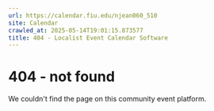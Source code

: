 ```yaml
---
url: https://calendar.fiu.edu/njean060_510
site: Calendar
crawled_at: 2025-05-14T19:01:15.873577
title: 404 - Localist Event Calendar Software
---
```


# 404 - not found
We couldn't find the page on this community event platform.
